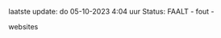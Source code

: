 laatste update: 
do 05-10-2023  4:04   uur 
Status: FAALT - fout - 
<div class="service O">websites</div>